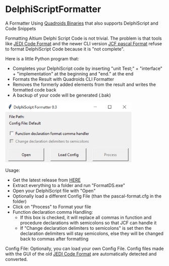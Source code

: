 # DelphiScriptFormatter

A Formatter Using [Quadroids Binaries](https://github.com/quadroid/jcf-pascal-format/releases/tag/v1.0.1) that also supports DelphiScript and Code Snippets

Formatting Altium Delphi Script Code is not trivial. The problem is that tools like
[JEDI Code Format](https://jedicodeformat.sourceforge.net/)
and the newer CLI version
[JCF pascal Format](https://github.com/quadroid/jcf-pascal-format)
refuse to format DelphiScript Code because it is "not complete".

Here is a little Python program that:

* Completes your DelphiScript code by inserting "unit Test;" + "interface" + "implementation" at the beginning and "end." at the end
* Formats the Result with Quadroids CLI Formatter
* Removes the formerly added elements from the result and writes the formatted code back
* A backup of your code will be generated (.bak)

<img src="doc/Prog.PNG" title="" alt="Program" width="400">

Usage:

* Get the latest release from [HERE](https://github.com/dotmjsc/DelphiScriptFormatter/releases/)
* Extract everything to a folder and run "FormatDS.exe"
* Open your DelphiScript file with "Open"
* Optionally load a different Config File (than the pascal-format.cfg in the folder)
* Click on "Process" to Format your file
* Function declaration comma Handling:
  * If this box is checked, it will replace all commas in function and procedure declarations with semicolons so that JCF can handle it
  * If "Change declaration delimiters to semicolons" is set then the declaration delimiters will stay semicolons, else they will be changed back to commas after formatting

Config File:
Optionally, you can load your own Config File. Config files made with the GUI of the old [JEDI Code Format](https://jedicodeformat.sourceforge.net/) are automatically detected and converted.
